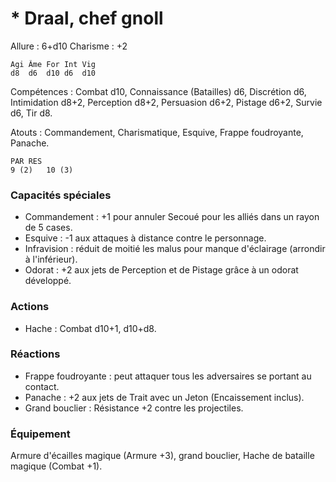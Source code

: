 
# * Draal, chef gnoll

Allure : 6+d10
Charisme : +2

	Agi	Âme	For	Int	Vig
	d8	d6	d10	d6	d10

Compétences : Combat d10, Connaissance (Batailles) d6, Discrétion d6, Intimidation d8+2, Perception d8+2, Persuasion d6+2, Pistage d6+2, Survie d6, Tir d8.

Atouts : Commandement, Charismatique, Esquive, Frappe foudroyante, Panache.

	PAR	RES
	9 (2)	10 (3)

### Capacités spéciales
- Commandement : +1 pour annuler Secoué pour les alliés dans un rayon de 5 cases.
- Esquive : -1 aux attaques à distance contre le personnage.
- Infravision : réduit de moitié les malus pour manque d'éclairage (arrondir à l'inférieur).
- Odorat : +2 aux jets de Perception et de Pistage grâce à un odorat développé.

### Actions
- Hache : Combat d10+1, d10+d8.

### Réactions 
- Frappe foudroyante : peut attaquer tous les adversaires se portant au contact.
- Panache : +2 aux jets de Trait avec un Jeton (Encaissement inclus).
- Grand bouclier : Résistance +2 contre les projectiles.

### Équipement
Armure d'écailles magique (Armure +3), grand bouclier, Hache de bataille magique (Combat +1).
